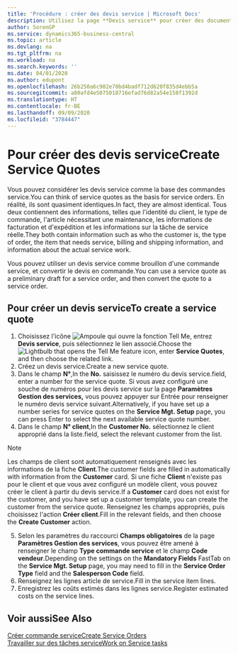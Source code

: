 ```yaml
---
title: 'Procédure : créer des devis service | Microsoft Docs'
description: Utilisez la page **Devis service** pour créer des documents dans lesquels vous saisissez des informations sur un service, tel que réparation et maintenance, pour des articles de service à la demande du client. Vous pouvez utiliser un devis service comme brouillon d'une commande service, et convertir le devis en commande.
author: SorenGP
ms.service: dynamics365-business-central
ms.topic: article
ms.devlang: na
ms.tgt_pltfrm: na
ms.workload: na
ms.search.keywords: ''
ms.date: 04/01/2020
ms.author: edupont
ms.openlocfilehash: 26b250a6c902e70bd4badf712d620f835d4ebb5a
ms.sourcegitcommit: a80afd4e5075018716efad76d82a54e158f1392d
ms.translationtype: HT
ms.contentlocale: fr-BE
ms.lasthandoff: 09/09/2020
ms.locfileid: "3784447"
---
```

# <a name="create-service-quotes"></a><span data-ttu-id="bbff3-104">Pour créer des devis service</span><span class="sxs-lookup"><span data-stu-id="bbff3-104">Create Service Quotes</span></span>
<span data-ttu-id="bbff3-105">Vous pouvez considérer les devis service comme la base des commandes service.</span><span class="sxs-lookup"><span data-stu-id="bbff3-105">You can think of service quotes as the basis for service orders.</span></span> <span data-ttu-id="bbff3-106">En réalité, ils sont quasiment identiques.</span><span class="sxs-lookup"><span data-stu-id="bbff3-106">In fact, they are almost identical.</span></span> <span data-ttu-id="bbff3-107">Tous deux contiennent des informations, telles que l'identité du client, le type de commande, l'article nécessitant une maintenance, les informations de facturation et d'expédition et les informations sur la tâche de service réelle.</span><span class="sxs-lookup"><span data-stu-id="bbff3-107">They both contain information such as who the customer is, the type of order, the item that needs service, billing and shipping information, and information about the actual service work.</span></span>
 
<span data-ttu-id="bbff3-108">Vous pouvez utiliser un devis service comme brouillon d'une commande service, et convertir le devis en commande.</span><span class="sxs-lookup"><span data-stu-id="bbff3-108">You can use a service quote as a preliminary draft for a service order, and then convert the quote to a service order.</span></span>  
  
## <a name="to-create-a-service-quote"></a><span data-ttu-id="bbff3-109">Pour créer un devis service</span><span class="sxs-lookup"><span data-stu-id="bbff3-109">To create a service quote</span></span>  
1. <span data-ttu-id="bbff3-110">Choisissez l'icône ![Ampoule qui ouvre la fonction Tell Me](media/ui-search/search_small.png "Dites-moi ce que vous voulez faire"), entrez **Devis service**, puis sélectionnez le lien associé.</span><span class="sxs-lookup"><span data-stu-id="bbff3-110">Choose the ![Lightbulb that opens the Tell Me feature](media/ui-search/search_small.png "Tell me what you want to do") icon, enter **Service Quotes**, and then choose the related link.</span></span>  
2. <span data-ttu-id="bbff3-111">Créez un devis service.</span><span class="sxs-lookup"><span data-stu-id="bbff3-111">Create a new service quote.</span></span>  
3. <span data-ttu-id="bbff3-112">Dans le champ **N°**,</span><span class="sxs-lookup"><span data-stu-id="bbff3-112">In the **No.**</span></span> <span data-ttu-id="bbff3-113">saisissez le numéro du devis service.</span><span class="sxs-lookup"><span data-stu-id="bbff3-113">field, enter a number for the service quote.</span></span> <span data-ttu-id="bbff3-114">Si vous avez configuré une souche de numéros pour les devis service sur la page **Paramètres Gestion des services,** vous pouvez appuyer sur Entrée pour renseigner le numéro devis service suivant.</span><span class="sxs-lookup"><span data-stu-id="bbff3-114">Alternatively, if you have set up a number series for service quotes on the **Service Mgt. Setup** page, you can press Enter to select the next available service quote number.</span></span>  
4. <span data-ttu-id="bbff3-115">Dans le champ **N° client**,</span><span class="sxs-lookup"><span data-stu-id="bbff3-115">In the **Customer No.**</span></span>  <span data-ttu-id="bbff3-116">sélectionnez le client approprié dans la liste.</span><span class="sxs-lookup"><span data-stu-id="bbff3-116">field, select the relevant customer from the list.</span></span>  

  > [!Note]  
  >  <span data-ttu-id="bbff3-117">Les champs de client sont automatiquement renseignés avec les informations de la fiche **Client**.</span><span class="sxs-lookup"><span data-stu-id="bbff3-117">The customer fields are filled in automatically with information from the **Customer** card.</span></span> <span data-ttu-id="bbff3-118">Si une fiche **Client** n'existe pas pour le client et que vous avez configuré un modèle client, vous pouvez créer le client à partir du devis service.</span><span class="sxs-lookup"><span data-stu-id="bbff3-118">If a **Customer** card does not exist for the customer, and you have set up a customer template, you can create the customer from the service quote.</span></span> <span data-ttu-id="bbff3-119">Renseignez les champs appropriés, puis choisissez l'action **Créer client**.</span><span class="sxs-lookup"><span data-stu-id="bbff3-119">Fill in the relevant fields, and then choose the **Create Customer** action.</span></span>  
  
5. <span data-ttu-id="bbff3-120">Selon les paramètres du raccourci **Champs obligatoires** de la page **Paramètres Gestion des services**, vous pouvez être amené à renseigner le champ **Type commande service** et le champ **Code vendeur**.</span><span class="sxs-lookup"><span data-stu-id="bbff3-120">Depending on the settings on the **Mandatory Fields** FastTab on the **Service Mgt. Setup** page, you may need to fill in the **Service Order Type** field and the **Salesperson Code** field.</span></span>  
6. <span data-ttu-id="bbff3-121">Renseignez les lignes article de service.</span><span class="sxs-lookup"><span data-stu-id="bbff3-121">Fill in the service item lines.</span></span>  
7. <span data-ttu-id="bbff3-122">Enregistrez les coûts estimés dans les lignes service.</span><span class="sxs-lookup"><span data-stu-id="bbff3-122">Register estimated costs on the service lines.</span></span>  
  
## <a name="see-also"></a><span data-ttu-id="bbff3-123">Voir aussi</span><span class="sxs-lookup"><span data-stu-id="bbff3-123">See Also</span></span>  
[<span data-ttu-id="bbff3-124">Créer commande service</span><span class="sxs-lookup"><span data-stu-id="bbff3-124">Create Service Orders</span></span>](service-how-to-create-service-orders.md)  
[<span data-ttu-id="bbff3-125">Travailler sur des tâches service</span><span class="sxs-lookup"><span data-stu-id="bbff3-125">Work on Service tasks</span></span>](service-how-to-work-on-service-tasks.md)  

 